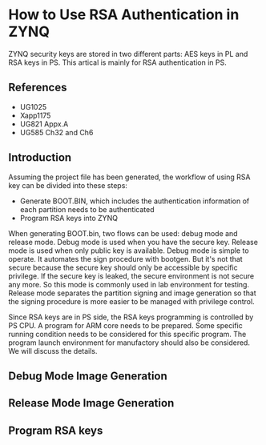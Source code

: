 # How to Use RSA Authentication in ZYNQ #

ZYNQ security keys are stored in two different parts: AES keys in PL and RSA keys in PS. This artical is mainly for RSA authentication in PS.

## References ##
- UG1025
- Xapp1175
- UG821 Appx.A
- UG585 Ch32 and Ch6

## Introduction ##
Assuming the project file has been generated, the workflow of using RSA key can be divided into these steps:
- Generate BOOT.BIN, which includes the authentication information of each partition needs to be authenticated
- Program RSA keys into ZYNQ

When generating BOOT.bin, two flows can be used: debug mode and release mode. 
Debug mode is used when you have the secure key. Release mode is used when only public key is available.
Debug mode is simple to operate. It automates the sign procedure with bootgen. But it's not that secure because the secure key should only be accessible by specific privilege. If the secure key is leaked, the secure environment is not secure any more. So this mode is commonly used in lab environment for testing.
Release mode separates the partition signing and image generation so that the signing procedure is more easier to be managed with privilege control.

Since RSA keys are in PS side, the RSA keys programming is controlled by PS CPU. 
A program for ARM core needs to be prepared. Some specific running condition needs to be considered for this specific program. 
The program launch environment for manufactory should also be considered. We will discuss the details.


## Debug Mode Image Generation ##

## Release Mode Image Generation ##

## Program RSA keys ##
